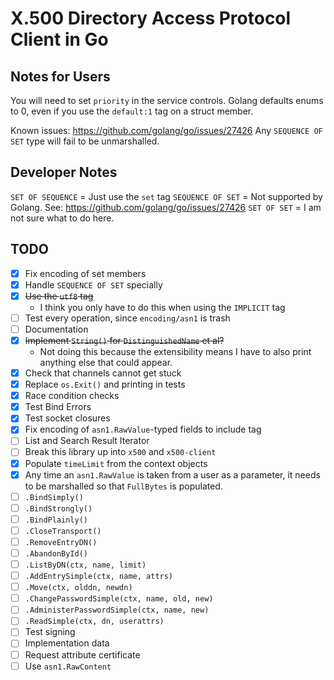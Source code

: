 # X.500 Directory Access Protocol Client in Go

## Notes for Users

You will need to set `priority` in the service controls. Golang defaults enums
to 0, even if you use the `default:1` tag on a struct member.

Known issues: https://github.com/golang/go/issues/27426
Any `SEQUENCE OF SET` type will fail to be unmarshalled.

## Developer Notes

`SET OF SEQUENCE` = Just use the `set` tag
`SEQUENCE OF SET` = Not supported by Golang. See: https://github.com/golang/go/issues/27426
`SET OF SET` = I am not sure what to do here.

## TODO

- [x] Fix encoding of set members
- [x] Handle `SEQUENCE OF SET` specially
- [x] ~~Use the `utf8` tag~~
  - I think you only have to do this when using the `IMPLICIT` tag
- [ ] Test every operation, since `encoding/asn1` is trash
- [ ] Documentation
- [x] ~~Implement `String()` for `DistinguishedName` et al?~~
  - Not doing this because the extensibility means I have to also print anything
    else that could appear.
- [x] Check that channels cannot get stuck
- [x] Replace `os.Exit()` and printing in tests
- [x] Race condition checks
- [x] Test Bind Errors
- [x] Test socket closures
- [x] Fix encoding of `asn1.RawValue`-typed fields to include tag
- [ ] List and Search Result Iterator
- [ ] Break this library up into `x500` and `x500-client`
- [x] Populate `timeLimit` from the context objects
- [x] Any time an `asn1.RawValue` is taken from a user as a parameter, it needs
      to be marshalled so that `FullBytes` is populated.
- [ ] `.BindSimply()`
- [ ] `.BindStrongly()`
- [ ] `.BindPlainly()`
- [ ] `.CloseTransport()`
- [ ] `.RemoveEntryDN()`
- [ ] `.AbandonById()`
- [ ] `.ListByDN(ctx, name, limit)`
- [ ] `.AddEntrySimple(ctx, name, attrs)`
- [ ] `.Move(ctx, olddn, newdn)`
- [ ] `.ChangePasswordSimple(ctx, name, old, new)`
- [ ] `.AdministerPasswordSimple(ctx, name, new)`
- [ ] `.ReadSimple(ctx, dn, userattrs)`
- [ ] Test signing
- [ ] Implementation data
- [ ] Request attribute certificate
- [ ] Use `asn1.RawContent`
